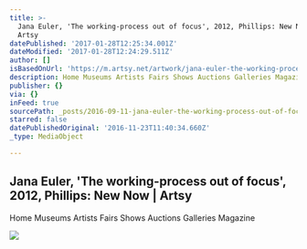 ```yaml
---
title: >-
  Jana Euler, 'The working-process out of focus', 2012, Phillips: New Now |
  Artsy
datePublished: '2017-01-28T12:25:34.001Z'
dateModified: '2017-01-28T12:24:29.511Z'
author: []
isBasedOnUrl: 'https://m.artsy.net/artwork/jana-euler-the-working-process-out-of-focus'
description: Home Museums Artists Fairs Shows Auctions Galleries Magazine
publisher: {}
via: {}
inFeed: true
sourcePath: _posts/2016-09-11-jana-euler-the-working-process-out-of-focus-2012-philli.md
starred: false
datePublishedOriginal: '2016-11-23T11:40:34.660Z'
_type: MediaObject

---
```

<article style=""><h1>Jana Euler, 'The working-process out of focus', 2012, Phillips: New Now | Artsy</h1><p>Home Museums Artists Fairs Shows Auctions Galleries Magazine</p><img src="https://d32dm0rphc51dk.cloudfront.net/R0wMivI4JuVywZQ9Jya0VQ/large.jpg" /></article>